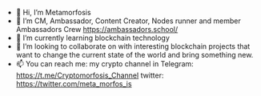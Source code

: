 - 👋 Hi, I’m Metamorfosis
- 👀 I’m CM, Ambassador, Content Creator, Nodes runner
and member Ambassadors Crew https://ambassadors.school/
- 🌱 I’m currently learning blockchain technology
- 💞️ I’m looking to collaborate on with interesting blockchain projects that want to change the current state of the world and bring something new.
- 📫 You can reach me: 
my crypto channel in Telegram: https://t.me/Cryptomorfosis_Channel
twitter: https://twitter.com/meta_morfos_is

<!---
Metamorfosisgit/Metamorfosisgit is a ✨ special ✨ repository because its `README.md` (this file) appears on your GitHub profile.
You can click the Preview link to take a look at your changes.
--->
